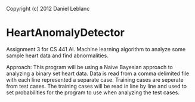 Copyright (c) 2012 Daniel Leblanc

HeartAnomalyDetector
====================

Assignment 3 for CS 441 AI.  Machine learning algorithm to analyze some sample heart data and find abnormalities.

Approach:
This program will be using a Naive Bayesian approach to analyzing a binary set heart data.  Data is read from a comma delimited file with each line represented a separate case.  Training cases are seperate from test cases.  The training cases will be read in line by line and used to set probabilities for the program to use when analyzing the test cases.